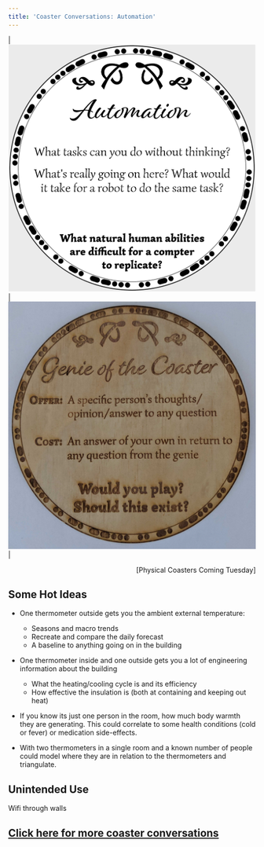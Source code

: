 ```yaml
---
title: 'Coaster Conversations: Automation'
---
```


| ![Coaster4](coasters/img/coaster4.png) |  ![Coaster4](coasters/img/physical1.jpg) |

<p style="text-align:right">
	[Physical Coasters Coming Tuesday]
</p>

## Some Hot Ideas

* One thermometer outside gets you the ambient external temperature:
    * Seasons and macro trends
    * Recreate and compare the daily forecast
    * A baseline to anything going on in the building

* One thermometer inside and one outside gets you a lot of engineering information about the building
    * What the heating/cooling cycle is and its efficiency
    * How effective the insulation is (both at containing and keeping out heat)

* If you know its just one person in the room, how much body warmth they are generating. This could correlate to some health conditions (cold or fever) or medication side-effects. 

* With two thermometers in a single room and a known number of people could model where they are in relation to the thermometers and triangulate.






## Unintended Use

Wifi through walls






## [Click here for more coaster conversations](./coasters)